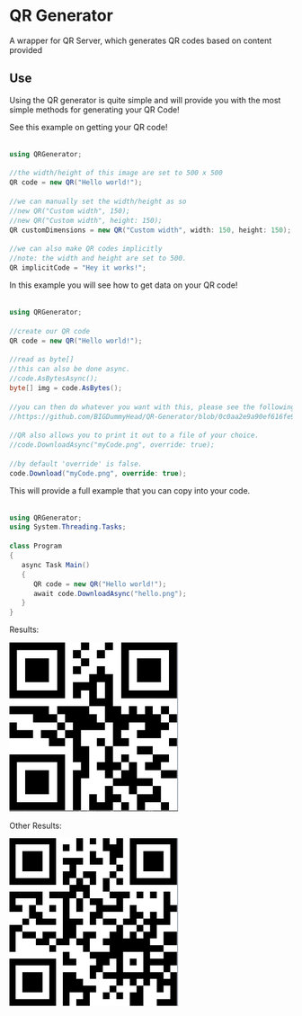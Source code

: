 # QR Generator
A wrapper for QR Server, which generates QR codes based on content provided


## Use

Using the QR generator is quite simple and will provide you with the most simple methods for generating your QR Code!

See this example on getting your QR code!

```csharp

using QRGenerator;

//the width/height of this image are set to 500 x 500
QR code = new QR("Hello world!");

//we can manually set the width/height as so
//new QR("Custom width", 150);
//new QR("Custom width", height: 150);
QR customDimensions = new QR("Custom width", width: 150, height: 150);

//we can also make QR codes implicitly 
//note: the width and height are set to 500.
QR implicitCode = "Hey it works!";

```

In this example you will see how to get data on your QR code!

```csharp

using QRGenerator;

//create our QR code
QR code = new QR("Hello world!");

//read as byte[]
//this can also be done async.
//code.AsBytesAsync();
byte[] img = code.AsBytes();

//you can then do whatever you want with this, please see the following link of how I used it.
//https://github.com/BIGDummyHead/QR-Generator/blob/0c0aa2e9a90ef616fe92f36d5c3a69248a0fb385/Example%20Wpf/QR-Maker-Sol/QR-Maker/MainWindow.xaml.cs#L48

//QR also allows you to print it out to a file of your choice.
//code.DownloadAsync("myCode.png", override: true);

//by default 'override' is false.
code.Download("myCode.png", override: true);
```

This will provide a full example that you can copy into your code.

```csharp

using QRGenerator;
using System.Threading.Tasks;

class Program
{
   async Task Main()
   {
      QR code = new QR("Hello world!");
      await code.DownloadAsync("hello.png");
   }
}

```

Results:

![hello](https://github.com/BIGDummyHead/QR-Generator/blob/master/example.png)

Other Results:

![secret](https://github.com/BIGDummyHead/QR-Generator/blob/master/qr_maker_icon.png)
